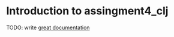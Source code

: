 # Introduction to assingment4_clj

TODO: write [great documentation](http://jacobian.org/writing/what-to-write/)
